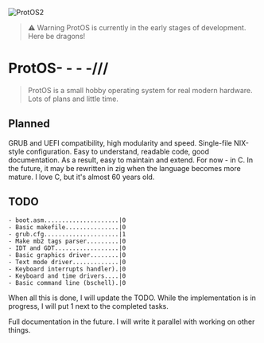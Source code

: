 ![ProtOS2](https://github.com/user-attachments/assets/70eb73eb-a2b9-47ca-9201-89de37c487b1)

> ⚠ Warning
> ProtOS is currently in the early stages of development. Here be dragons!

# ProtOS- - - -///
> ProtOS is a small hobby operating system for real modern hardware. Lots of plans and little time.

## Planned
GRUB and UEFI compatibility, high modularity and speed. Single-file NIX-style configuration. Easy to understand, readable code, good documentation. As a result, easy to maintain and extend. For now - in C. In the future, it may be rewritten in zig when the language becomes more mature. I love C, but it's almost 60 years old.



## TODO
```
- boot.asm.....................|0
- Basic makefile...............|0
- grub.cfg.....................|1
- Make mb2 tags parser.........|0
- IDT and GDT..................|0
- Basic graphics driver........|0
- Text mode driver.............|0
- Keyboard interrupts handler).|0
- Keyboard and time drivers....|0
- Basic command line (bschell).|0
```

When all this is done, I will update the TODO. While the implementation is in progress, I will put 1 next to the completed tasks.

Full documentation in the future. I will write it parallel with working on other things.
